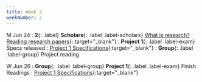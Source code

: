 ```yaml
---
title: Week 2
weekNumber: 2
---
```


M Jun 24
: **2**{: .label} **Scholars**{: .label .label-scholars} [What is research? Reading research papers](https://docs.google.com/presentation/d/1Pmuytg2yd_fHfIQfU4xGTwufvF8KGtq1hHavegU4pUU/edit?usp=sharing){: target="\_blank"}
: **Project 1**{: .label .label-exam} Specs released
: [Project 1 Specifications]({{site.baseurl}}/rpd_project/#project-1-reading-data-science-and-social-science-literature){:target="\_blank"}
: **Group**{: .label .label-group} Project reading

W Jun 26
: **Group**{: .label .label-group} **Project 1**{: .label .label-exam} Finish Readings
: [Project 1 Specifications]({{site.baseurl}}/rpd_project/#project-1-reading-data-science-and-social-science-literature){:target="\_blank"}
